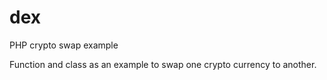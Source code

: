 # dex
PHP crypto swap example

Function and class as an example to swap one crypto currency to another.
